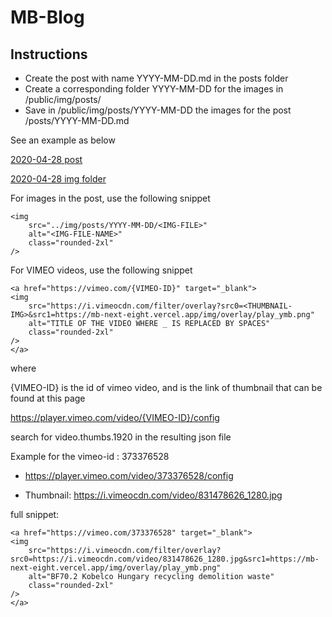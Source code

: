# MB-Blog

## Instructions

- Create the post with name YYYY-MM-DD.md in the posts folder
- Create a corresponding folder YYYY-MM-DD for the images in /public/img/posts/
- Save in /public/img/posts/YYYY-MM-DD the images for the post /posts/YYYY-MM-DD.md

See an example as below

[2020-04-28 post](https://github.com/ab22375/mb-blog/blob/main/posts/2020-04-28.md)

[2020-04-28 img folder](https://github.com/ab22375/mb-blog/blob/main/public/img/posts/2020-04-28)



For images in the post, use the following snippet

```
<img 
    src="../img/posts/YYYY-MM-DD/<IMG-FILE>"
    alt="<IMG-FILE-NAME>"
    class="rounded-2xl"
/>
```

For VIMEO videos, use the following snippet

```
<a href="https://vimeo.com/{VIMEO-ID}" target="_blank">
<img 
    src="https://i.vimeocdn.com/filter/overlay?src0=<THUMBNAIL-IMG>&src1=https://mb-next-eight.vercel.app/img/overlay/play_ymb.png"
    alt="TITLE OF THE VIDEO WHERE _ IS REPLACED BY SPACES"
    class="rounded-2xl"
/>
</a>

```

where 

{VIMEO-ID} is the id of vimeo video, and 
<THUMBNAIL-IMG> is the link of thumbnail that can be found at this page

https://player.vimeo.com/video/{VIMEO-ID}/config

search for video.thumbs.1920 in the resulting json file

Example for the vimeo-id : 373376528

- https://player.vimeo.com/video/373376528/config

- Thumbnail: https://i.vimeocdn.com/video/831478626_1280.jpg


full snippet:

```
<a href="https://vimeo.com/373376528" target="_blank">
<img 
    src="https://i.vimeocdn.com/filter/overlay?src0=https://i.vimeocdn.com/video/831478626_1280.jpg&src1=https://mb-next-eight.vercel.app/img/overlay/play_ymb.png"
    alt="BF70.2 Kobelco Hungary recycling demolition waste"
    class="rounded-2xl"
/>
</a>
```



